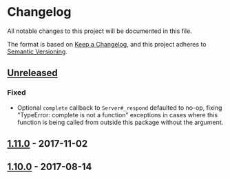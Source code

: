 # Changelog
All notable changes to this project will be documented in this file.

The format is based on [Keep a Changelog](https://keepachangelog.com/en/1.0.0/),
and this project adheres to [Semantic Versioning](https://semver.org/spec/v2.0.0.html).

## [Unreleased]
### Fixed
- Optional `complete` callback to `Server#_respond` defaulted to no-op, fixing
"TypeError: complete is not a function" exceptions in cases where this function
is being called from outside this package without the argument.

## [1.11.0] - 2017-11-02

## [1.10.0] - 2017-08-14

[Unreleased]: https://github.com/jaredhanson/oauth2orize/compare/v1.11.0...HEAD
[1.11.0]: https://github.com/jaredhanson/oauth2orize/compare/v1.10.0...v1.11.0
[1.10.0]: https://github.com/jaredhanson/oauth2orize/compare/v1.9.0...v1.10.0

